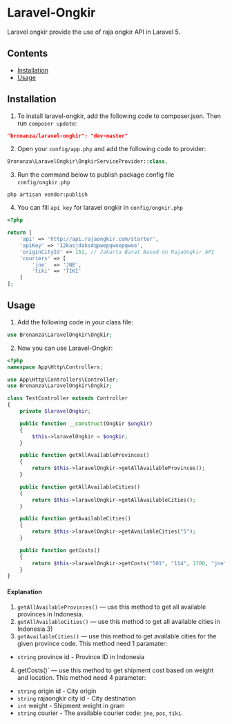 # Laravel-Ongkir

Laravel ongkir provide the use of raja ongkir API in Laravel 5.

## Contents

- [Installation](#installation)
- [Usage](#usage)

## Installation

1) To install laravel-ongkir, add the following code to composer.json. Then run `composer update`:
```json
"bronanza/laravel-ongkir": "dev-master"
```

2) Open your `config/app.php` and add the following code to provider:
```php
Bronanza\LaravelOngkir\OngkirServiceProvider::class,
```

3) Run the command below to publish package config file `config/ongkir.php`
```shell
php artisan vendor:publish
```

4) You can fill `api key` for laravel ongkir in `config/ongkir.php`
```php
<?php

return [
    'api' => 'http://api.rajaongkir.com/starter',
    'apiKey' => '12kasjdaksdqpwepqwoepqwoe',
    'originCityId' => 151, // Jakarta Barat Based on RajaOngkir API
    'couriers' => [
        'jne'  => 'JNE',
        'tiki' => 'TIKI'
    ]
];
```
## Usage

1) Add the following code in your class file:
```php
use Bronanza\LaravelOngkir\Ongkir;
```

2) Now you can use Laravel-Ongkir:
```php
<?php
namespace App\Http\Controllers;

use App\Http\Controllers\Controller;
use Bronanza\LaravelOngkir\Ongkir;

class TestController extends Controller
{
    private $laravelOngkir;

    public function __construct(Ongkir $ongkir)
    {
        $this->laravelOngkir = $ongkir;
    }

    public function getAllAvailableProvinces()
    {
        return $this->laravelOngkir->getAllAvailableProvinces();
    }

    public function getAllAvailableCities()
    {
        return $this->laravelOngkir->getAllAvailableCities();
    }

    public function getAvailableCities()
    {
        return $this->laravelOngkir->getAvailableCities("5");
    }

    public function getCosts()
    {
        return $this->laravelOngkir->getCosts("501", "114", 1700, "jne");
    }
}
```
#### Explanation
1) `getAllAvailableProvinces()` &mdash; use this method to get all available provinces in Indonesia.
2) `getAllAvailableCities()` &mdash; use this method to get all available cities in Indonesia.3) 
3) `getAvailableCities()` &mdash; use this method to get available cities for the given province code. This method need 1 paramater:
- `string` province id - Province ID in Indonesia
4) getCosts()` &mdash; use this method to get shipment cost based on weight and location. This method need 4 parameter:
- `string` origin id - City origin
- `string` rajaongkir city id - City destination
- `int` weight - Shipment weight in gram
- `string` courier - The available courier code: `jne`, `pos`, `tiki`.

